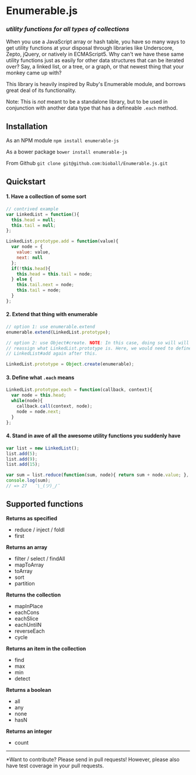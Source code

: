 Enumerable.js
=============

### *utility functions for all types of collections*

When you use a JavaScript array or hash table, you have so many ways to get utility functions at your disposal through libraries like Underscore, Zepto, jQuery, or natively in ECMAScript5. Why can't we have these same utility functions just as easily for other data structures that can be iterated over? Say, a linked list, or a tree, or a graph, or that newest thing that your monkey came up with?

This library is heavily inspired by Ruby's Enumerable module, and borrows great deal of its functionality.

Note: This is *not* meant to be a standalone library, but to be used in conjunction with another data type that has a defineable `.each` method.


Installation
------------

As an NPM module
`npm install enumerable-js`

As a bower package
`bower install enumerable-js`

From Github
`git clone git@github.com:bioball/Enumerable.js.git`

Quickstart
----------

#### 1. Have a collection of some sort

```` js
// contrived example
var LinkedList = function(){
  this.head = null;
  this.tail = null;
};

LinkedList.prototype.add = function(value){
  var node = {
    value: value,
    next: null
  };
  if(!this.head){
    this.head = this.tail = node;
  } else {
    this.tail.next = node;
    this.tail = node;
  }
};

````

#### 2. Extend that thing with enumerable

```` js
// option 1: use enumerable.extend
enumerable.extend(LinkedList.prototype);

// option 2: use Object#create. NOTE: In this case, doing so will will completely 
// reassign what LinkedList.prototype is. Here, we would need to define 
// LinkedList#add again after this.

LinkedList.prototype = Object.create(enumerable);
````

#### 3. Define what `.each` means

```` js
LinkedList.prototype.each = function(callback, context){
  var node = this.head;
  while(node){
    callback.call(context, node);
    node = node.next;
  }
};
````

#### 4. Stand in awe of all the awesome utility functions you suddenly have

```` js
var list = new LinkedList();
list.add(5);
list.add(9);
list.add(15);

var sum = list.reduce(function(sum, node){ return sum + node.value; }, 0);
console.log(sum);
// => 27   ¯\_(ツ)_/¯
````

Supported functions
-------------------


**Returns as specified**
* reduce / inject / foldl
* first

**Returns an array**
* filter / select / findAll
* mapToArray
* toArray
* sort
* partition

**Returns the collection**
* mapInPlace
* eachCons
* eachSlice
* eachUntilN
* reverseEach
* cycle

**Returns an item in the collection**
* find
* max
* min
* detect

**Returns a boolean**
* all
* any
* none
* hasN

**Returns an integer**
* count

---

*Want to contribute? Please send in pull requests! However, please also have test coverage in your pull requests.
